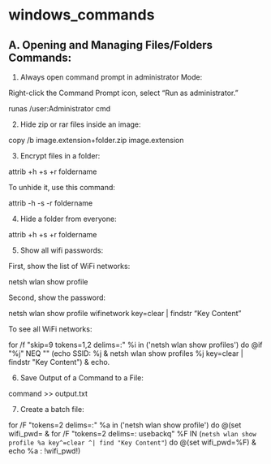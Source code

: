 # windows_commands
## A. Opening and Managing Files/Folders Commands:
1. Always open command prompt in administrator Mode: 

Right-click the Command Prompt icon, select “Run as administrator.”

runas /user:Administrator cmd



2. Hide zip or rar files inside an image:

copy /b image.extension+folder.zip image.extension



3. Encrypt files in a folder:

attrib +h +s +r foldername

To unhide it, use this command:

attrib -h -s -r foldername



4. Hide a folder from everyone: 

attrib +h +s +r foldername



5. Show all wifi passwords:

First, show the list of WiFi networks:

netsh wlan show profile

Second, show the password:

netsh wlan show profile wifinetwork key=clear | findstr “Key Content”

To see all WiFi networks:

for /f "skip=9 tokens=1,2 delims=:" %i in ('netsh wlan show profiles') do @if "%j" NEQ "" (echo SSID: %j & netsh wlan show profiles %j key=clear | findstr "Key Content") & echo.



6. Save Output of a Command to a File:

  command >> output.txt



7. Create a batch file:

for /F "tokens=2 delims=:" %a in ('netsh wlan show profile') do @(set wifi_pwd= & for /F "tokens=2 delims=: usebackq" %F IN (`netsh wlan show profile %a key^=clear ^| find "Key Content"`) do @(set wifi_pwd=%F) & echo %a : !wifi_pwd!)
